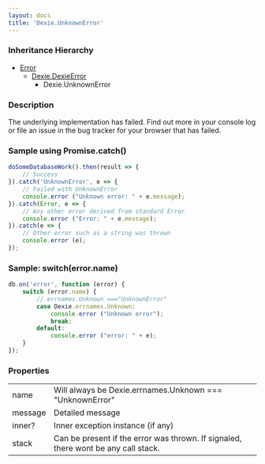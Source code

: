 ```yaml
---
layout: docs
title: 'Dexie.UnknownError'
---
```


### Inheritance Hierarchy

* [Error](https://developer.mozilla.org/en-US/docs/Web/JavaScript/Reference/Global_Objects/Error)
  * [Dexie.DexieError](/docs/DexieErrors/DexieError)
    * Dexie.UnknownError

### Description 

The underlying implementation has failed. Find out more in your console log or file an issue in the bug tracker for your browser that has failed.

### Sample using Promise.catch()

```javascript
doSomeDatabaseWork().then(result => {
    // Success
}).catch('UnknownError', e => {
    // Failed with UnknownError
    console.error ("Unknown error: " + e.message);
}).catch(Error, e => {
    // Any other error derived from standard Error
    console.error ("Error: " + e.message);
}).catch(e => {
    // Other error such as a string was thrown
    console.error (e);
});
```

### Sample: switch(error.name)

```javascript
db.on('error', function (error) {
    switch (error.name) {
        // errnames.Unknown ==="UnknownError"
        case Dexie.errnames.Unknown:
            console.error ("Unknown error");
            break;
        default:
            console.error ("error: " + e);
    }
});
```

### Properties

<table>
<tr><td>name</td><td>Will always be Dexie.errnames.Unknown === "UnknownError"</td></tr>
<tr><td>message</td><td>Detailed message</td></tr>
<tr><td>inner?</td><td>Inner exception instance (if any)</td></tr>
<tr><td>stack</td><td>Can be present if the error was thrown. If signaled, there wont be any call stack.</td></tr>
</table>
